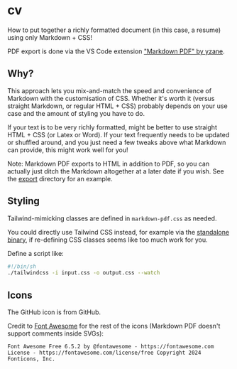 # cv

How to put together a richly formatted document (in this case, a resume) using only Markdown + CSS!

PDF export is done via the VS Code extension ["Markdown PDF" by yzane](https://github.com/yzane/vscode-markdown-pdf).

## Why?

This approach lets you mix-and-match the speed and convenience of Markdown with the customisation of CSS. Whether it's worth it (versus straight Markdown, or regular HTML + CSS) probably depends on your use case and the amount of styling you have to do.

If your text is to be very richly formatted, might be better to use straight HTML + CSS (or Latex or Word). If your text frequently needs to be updated or shuffled around, and you just need a few tweaks above what Markdown can provide, this might work well for you!

Note: Markdown PDF exports to HTML in addition to PDF, so you can actually just ditch the Markdown altogether at a later date if you wish. See the [export](export) directory for an example.

## Styling

Tailwind-mimicking classes are defined in `markdown-pdf.css` as needed.

You could directly use Tailwind CSS instead, for example via the [standalone binary](https://github.com/tailwindlabs/tailwindcss/releases), if re-defining CSS classes seems like too much work for you.

Define a script like:

```bash
#!/bin/sh
./tailwindcss -i input.css -o output.css --watch
```

## Icons

The GitHub icon is from GitHub.

Credit to [Font Awesome](https://fontawesome.com) for the rest of the icons (Markdown PDF doesn't support comments inside SVGs):

```Font Awesome Free 6.5.2 by @fontawesome - https://fontawesome.com License - https://fontawesome.com/license/free Copyright 2024 Fonticons, Inc.```
